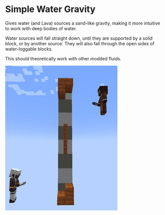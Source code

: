 # Simple Water Gravity

Gives water (and Lava) sources a sand-like gravity, making it more intuitive to work with deep bodies of water.

Water sources will fall straight down, until they are supported by a solid block, or by another source. They will also fall through the open sides of water-loggable blocks.

This should theoretically work with other modded fluids.

![Stacking water blocks from the top, and clearing them from the bottom.](./doc/WaterColumn.gif)
